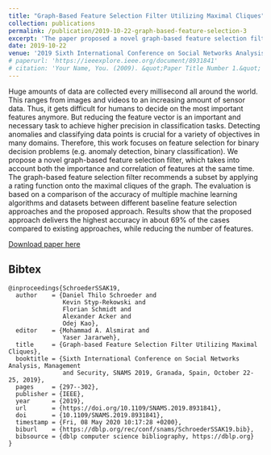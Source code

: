 ```yaml
---
title: "Graph-Based Feature Selection Filter Utilizing Maximal Cliques"
collection: publications
permalink: /publication/2019-10-22-graph-based-feature-selection-3
excerpt: 'The paper proposed a novel graph-based feature selection filter to address the challenge of reducing feature vectors for binary decision problems. The approach considers both feature importance and correlation, and evaluation shows that it outperforms existing baseline feature selection approaches in approximately 69% of cases, delivering the highest accuracy while reducing the number of features.'
date: 2019-10-22
venue: '2019 Sixth International Conference on Social Networks Analysis, Management and Security (SNAMS)'
# paperurl: 'https://ieeexplore.ieee.org/document/8931841'
# citation: 'Your Name, You. (2009). &quot;Paper Title Number 1.&quot; <i>Journal 1</i>. 1(1).'
---
```

Huge amounts of data are collected every millisecond all around the world. This ranges from images and videos to an increasing amount of sensor data. Thus, it gets difficult for humans to decide on the most important features anymore. But reducing the feature vector is an important and necessary task to achieve higher precision in classification tasks. Detecting anomalies and classifying data points is crucial for a variety of objectives in many domains. Therefore, this work focuses on feature selection for binary decision problems (e.g. anomaly detection, binary classification). We propose a novel graph-based feature selection filter, which takes into account both the importance and correlation of features at the same time. The graph-based feature selection filter recommends a subset by applying a rating function onto the maximal cliques of the graph. The evaluation is based on a comparison of the accuracy of multiple machine learning algorithms and datasets between different baseline feature selection approaches and the proposed approach. Results show that the proposed approach delivers the highest accuracy in about 69% of the cases compared to existing approaches, while reducing the number of features.

[Download paper here](https://www.researchgate.net/publication/337187000_Graph-based_Feature_Selection_Filter_Utilizing_Maximal_Cliques)

## Bibtex

```
@inproceedings{SchroederSSAK19,
  author    = {Daniel Thilo Schroeder and
               Kevin Styp-Rekowski and
               Florian Schmidt and
               Alexander Acker and
               Odej Kao},
  editor    = {Mohammad A. Alsmirat and
               Yaser Jararweh},
  title     = {Graph-based Feature Selection Filter Utilizing Maximal Cliques},
  booktitle = {Sixth International Conference on Social Networks Analysis, Management
               and Security, SNAMS 2019, Granada, Spain, October 22-25, 2019},
  pages     = {297--302},
  publisher = {IEEE},
  year      = {2019},
  url       = {https://doi.org/10.1109/SNAMS.2019.8931841},
  doi       = {10.1109/SNAMS.2019.8931841},
  timestamp = {Fri, 08 May 2020 10:17:28 +0200},
  biburl    = {https://dblp.org/rec/conf/snams/SchroederSSAK19.bib},
  bibsource = {dblp computer science bibliography, https://dblp.org}
}
```